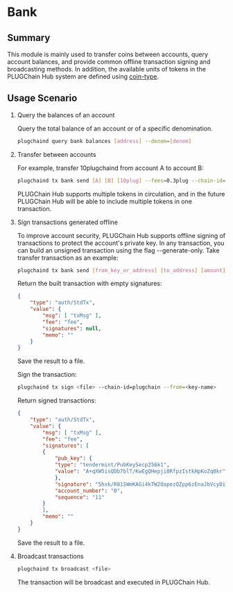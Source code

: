 # Bank

## Summary

This module is mainly used to transfer coins between accounts, query account balances, and provide common offline transaction signing and broadcasting methods. In addition, the available units of tokens in the PLUGChain Hub system are defined using [coin-type](../concepts/coin-type.md).

## Usage Scenario

1. Query the balances of an account

    Query the total balance of an account or of a specific denomination.

    ```bash
    plugchaind query bank balances [address] --denom=[denom]
    ```

2. Transfer between accounts

    For example, transfer 10plugchaind from account A to account B:

    ```bash
    plugchaind tx bank send [A] [B] [10plug] --fees=0.3plug --chain-id=plugchain
    ```

    PLUGChain Hub supports multiple tokens in circulation, and in the future PLUGChain Hub will be able to include multiple tokens in one transaction.

3. Sign transactions generated offline

    To improve account security, PLUGChain Hub supports offline signing of transactions to protect the account's private key. In any transaction, you can build an unsigned transaction using the flag --generate-only. Take transfer transaction as an example:

    ```bash
    plugchaind tx bank send [from_key_or_address] [to_address] [amount]  --fees=0.3plug --generate-only
    ```

    Return the built transaction with empty signatures:

    ```json
    {
        "type": "auth/StdTx",
        "value": {
            "msg": [ "txMsg" ],
            "fee": "fee",
            "signatures": null,
            "memo": ""
        }
    }
    ```

    Save the result to a file.

    Sign the transaction:

    ```bash
    plugchaind tx sign <file> --chain-id=plugchain --from=<key-name>
    ```

    Return signed transactions:

    ```json
    {
        "type": "auth/StdTx",
        "value": {
            "msg": [ "txMsg" ],
            "fee": "fee",
            "signatures": [
            {
                "pub_key": {
                "type": "tendermint/PubKeySecp256k1",
                "value": "A+qXW5isQDb7blT/KwEgQHepji8RfpzIstkHpKoZq0kr"
                },
                "signature": "5hxk/R81SWmKAGi4kTW2OapezQZpp6zEnaJbVcyDiWRfgBm4Uejq8+CDk6uzk0aFSgAZzz06E014UkgGpelU7w==",
                "account_number": "0",
                "sequence": "11"
            }
            ],
            "memo": ""
        }
    }
    ```

    Save the result to a file.

4. Broadcast transactions


    ```bash
    plugchaind tx broadcast <file>
    ```

    The transaction will be broadcast and executed in PLUGChain Hub.
